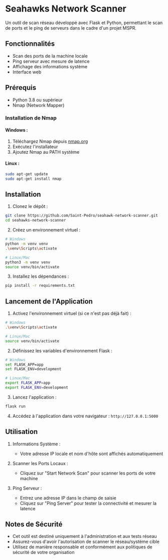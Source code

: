 # Seahawks Network Scanner

Un outil de scan réseau développé avec Flask et Python, permettant le scan de ports et le ping de serveurs dans le cadre d'un projet MSPR.

## Fonctionnalités

- Scan des ports de la machine locale
- Ping serveur avec mesure de latence
- Affichage des informations système
- Interface web

## Prérequis

- Python 3.8 ou supérieur
- Nmap (Network Mapper)

### Installation de Nmap

#### Windows :
1. Téléchargez Nmap depuis [nmap.org](https://nmap.org/download.html)
2. Exécutez l'installateur
3. Ajoutez Nmap au PATH système

#### Linux :
```bash
sudo apt-get update
sudo apt-get install nmap
```

## Installation

1. Clonez le dépôt :
```bash
git clone https://github.com/Saint-Pedro/seahawk-network-scanner.git
cd seahawks-network-scanner
```

2. Créez un environnement virtuel :
```bash
# Windows
python -m venv venv
.\venv\Scripts\activate

# Linux/Mac
python3 -m venv venv
source venv/bin/activate
```

3. Installez les dépendances :
```bash
pip install -r requirements.txt
```

## Lancement de l'Application

1. Activez l'environnement virtuel (si ce n'est pas déjà fait) :
```bash
# Windows
.\venv\Scripts\activate

# Linux/Mac
source venv/bin/activate
```

2. Définissez les variables d'environnement Flask :
```bash
# Windows
set FLASK_APP=app
set FLASK_ENV=development

# Linux/Mac
export FLASK_APP=app
export FLASK_ENV=development
```

3. Lancez l'application :
```bash
flask run
```

4. Accédez à l'application dans votre navigateur : `http://127.0.0.1:5000`

## Utilisation

1. Informations Système :
   - Votre adresse IP locale et nom d'hôte sont affichés automatiquement

2. Scanner les Ports Locaux :
   - Cliquez sur "Start Network Scan" pour scanner les ports de votre machine

3. Ping Serveur :
   - Entrez une adresse IP dans le champ de saisie
   - Cliquez sur "Ping Server" pour tester la connectivité et mesurer la latence

## Notes de Sécurité

- Cet outil est destiné uniquement à l'administration et aux tests réseau
- Assurez-vous d'avoir l'autorisation de scanner le réseau/système cible
- Utilisez de manière responsable et conformément aux politiques de sécurité de votre organisation
